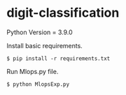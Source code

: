 # digit-classification
Python Version = 3.9.0


Install basic requirements.
```
$ pip install -r requirements.txt 
```


Run Mlops.py file.
``` 
$ python MlopsExp.py
```


